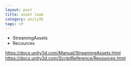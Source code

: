 ```yaml
---
layout: post
title: asset load
category: unity3d
tags: c#
---
```


* StreamingAssets
* Recources

https://docs.unity3d.com/Manual/StreamingAssets.html
https://docs.unity3d.com/ScriptReference/Resources.html